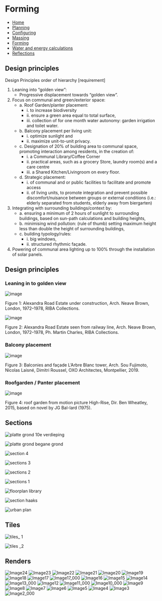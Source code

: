 # Forming

- [Home](https://jeroentudelft.github.io/)
- [Planning](https://jeroentudelft.github.io/webpages/planning)
- [Configuring](https://jeroentudelft.github.io/webpages/configuring)
- [Massing](https://jeroentudelft.github.io/webpages/massing)
- [Forming](https://jeroentudelft.github.io/webpages/forming)
- [Water and energy calculations](https://jeroentudelft.github.io/webpages/water)
- [Reflections](https://jeroentudelft.github.io/webpages/reflections)

  
## Design principles
Design Principles order of hierarchy [requirement]
1. Leaning into “golden view”:
   - Progressive displacement towards “golden view”.
2. Focus on communal and green/exterior space:
   - a. Roof Garden/planter placement:
      - i. to increase biodiversity
      - ii. ensure a green area equal to total surface,
      - iii. collection of for one month water autonomy: garden irrigation and toilet water.
   - b. Balcony placement per living unit:
      - i. optimize sunlight and
      - ii. maximize unit-to-unit privacy.
   - c. Designation of 20% of building area to communal space, promoting interaction among residents, in the creation of:
      - i. a Communal Library/Coffee Corner 
      - ii. practical areas, such as a grocery Store, laundry room(s) and a care centre
      - iii. a Shared Kitchen/Livingroom on every floor.
   - d. Strategic placement:
      - i. of communal and or public facilities to facilitate and promote access 
      - ii. of living units, to promote integration and prevent possible discomfort/nuisance between groups or external conditions (i.e.: elderly separated from students, elderly away from biergarten)
3. Integrating with surrounding buildings/context by:
   - a. ensuring a minimum of 2 hours of sunlight to surrounding buildings, based on sun-path calculations and building heights,
   - b. minimising wind pollution: (rule of thumb) setting maximum height less than double the height of surrounding buildings,
   - c. building typology/rules:
      - i. big windows,
      - ii. structured rhythmic façade.
4. Powering of communal area lighting up to 100% through the installation of solar panels.


## Design principles

### Leaning in to golden view

![image](https://github.com/user-attachments/assets/280817c3-218a-45f6-8a82-4b2d61287409)


Figure 1: Alexandra Road Estate under construction, Arch. Neave Brown, London, 1972–1978, RIBA Collections. 

![image](https://github.com/user-attachments/assets/dfb5421e-1c93-45a7-bc7f-8cbef7ff0a78)


Figure 2: Alexandra Road Estate seen from railway line, Arch. Neave Brown, London, 1972–1978, Ph. Martin Charles, RIBA Collections.



### Balcony placement
![image](https://github.com/user-attachments/assets/7970b074-4380-4683-aa99-e7573a05b73b)


Figure 3: Balconies and façade L’Arbre Blanc tower, Arch. Sou Fujimoto, Nicolas Laisné, Dimitri Roussel, OXO Architectes, Montpellier, 2019.  

### Roofgarden / Panter placement

![image](https://github.com/user-attachments/assets/695a0992-73df-40a5-85af-6fe690a41afa)

Figure 4: roof garden from motion picture High-Rise, Dir. Ben Wheatley, 2015, based on novel by JG Bal-lard (1975).

## Sections


![platte grond 10e verdieping](https://github.com/user-attachments/assets/0733144e-2aae-440e-a7a7-e2b80e8bee88)

![platte grond begane grond](https://github.com/user-attachments/assets/8d9b775e-fed7-478d-b8fb-e11d6f0d11f9)

![section 4](https://github.com/user-attachments/assets/0fefef49-78de-488b-83c4-5bdabeb11047)

![sections 3](https://github.com/user-attachments/assets/1835cf9e-830d-4580-9301-652763f42dbe)

![sections 2](https://github.com/user-attachments/assets/108479f3-1dfd-42a1-a62d-1966b761f533)

![sections 1](https://github.com/user-attachments/assets/4fb11de2-5458-4aad-b22a-3049ddfb8f74)

![floorplan library](https://github.com/user-attachments/assets/0dfe2269-1fa4-4f7f-824c-7968f57d25eb)

![section haaks](https://github.com/user-attachments/assets/3d635766-6e0b-42f9-93ff-556d08e98ada)

![urban plan](https://github.com/user-attachments/assets/9248ab5b-8794-40e1-859d-0a11da572201)

## Tiles

![tiles_ 1](https://github.com/user-attachments/assets/a16183cd-de14-4095-903d-8466b84ffff2)

![tiles _2](https://github.com/user-attachments/assets/88dc7a99-c420-4667-afe3-6ca5d3cc2cbe)







## Renders

![Image24](https://github.com/user-attachments/assets/1f2d84db-c52a-48b1-8989-0b05949a4674)
![Image23](https://github.com/user-attachments/assets/66d1ace8-f54c-4d61-953e-e9564a87a9d7)
![Image22](https://github.com/user-attachments/assets/3cb7a55d-8528-4bf5-b4f0-7426e22e11d6)
![Image21](https://github.com/user-attachments/assets/0fb9c06a-6b3c-43e8-bab6-7ea04d7b1001)
![Image20](https://github.com/user-attachments/assets/9f756f2c-f682-4a8e-b5d5-d84885a2bec6)
![Image19](https://github.com/user-attachments/assets/a86ba83e-b1d5-43b4-b02b-40cc019b9557)
![Image18](https://github.com/user-attachments/assets/6c3d6bea-f141-4660-a274-d4cee573575e)
![Image17](https://github.com/user-attachments/assets/37aacfe7-2940-4dea-9358-2e11c75b49ef)
![Image17_000](https://github.com/user-attachments/assets/926f8642-d9d5-47bc-a024-4c1fe6afbbfa)
![Image16](https://github.com/user-attachments/assets/5d5a2a29-c111-4d69-a091-7b99339bf108)
![Image15](https://github.com/user-attachments/assets/ee8fa5e7-cb3c-48a8-a05f-cff664ea5df2)
![Image14](https://github.com/user-attachments/assets/bc27d335-4f32-48a9-b4e4-064d5b7440f0)
![Image13_000](https://github.com/user-attachments/assets/391b3969-4774-4b6e-b144-86d3bd745449)
![Image12](https://github.com/user-attachments/assets/e505251c-556d-47d4-b17b-53bb00a5c01b)
![Image11_000](https://github.com/user-attachments/assets/ed0068ec-de68-4876-b5f0-facb954443d8)
![Image10_000](https://github.com/user-attachments/assets/147cd822-9fe2-4e0e-9898-2d02fffde324)
![Image9](https://github.com/user-attachments/assets/e6b63dc9-c52d-4d35-83fa-34e73c798f6e)
![Image8](https://github.com/user-attachments/assets/7fe9b060-81fa-4fd0-940b-76fb96ad380e)
![Image7](https://github.com/user-attachments/assets/be16e219-cc4e-4490-a89b-7f1066570aba)
![Image6](https://github.com/user-attachments/assets/4d33f5ee-403d-4163-bef1-22226dd061d6)
![Image5](https://github.com/user-attachments/assets/51197162-3a14-46ca-846b-ea660518db3b)
![Image4](https://github.com/user-attachments/assets/8fe6564b-7056-4b3c-9bc3-b0b90c648321)
![Image3](https://github.com/user-attachments/assets/1fbd5eed-a8d7-49ac-a390-e9f7c517d624)
![Image2_000](https://github.com/user-attachments/assets/95813a84-3a28-49a3-8dfd-b99b62f2368e)





